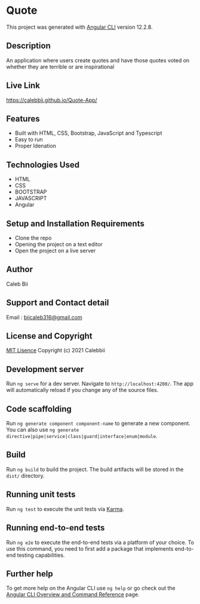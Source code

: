# Quote

This project was generated with [Angular CLI](https://github.com/angular/angular-cli) version 12.2.8.
## Description
An application where users create quotes and have those quotes voted on whether they are terrible or are inspirational

## Live Link
https://calebbii.github.io/Quote-App/
## Features
* Built with HTML, CSS, Bootstrap, JavaScript and Typescript
* Easy to run
* Proper Idenation

## Technologies Used
* HTML
* CSS
* BOOTSTRAP
* JAVASCRIPT
* Angular

## Setup and Installation Requirements
* Clone the repo
* Opening the project on a text editor
* Open the project on a live server

## Author
Caleb Bii

## Support and Contact detail
Email : biicaleb316@gmail.com

## License and Copyright
[MIT Lisence](https://github.com/Calebbii/Quote-App/blob/master/LICENSE) Copyright (c) 2021 Calebbii


## Development server

Run `ng serve` for a dev server. Navigate to `http://localhost:4200/`. The app will automatically reload if you change any of the source files.

## Code scaffolding

Run `ng generate component component-name` to generate a new component. You can also use `ng generate directive|pipe|service|class|guard|interface|enum|module`.

## Build

Run `ng build` to build the project. The build artifacts will be stored in the `dist/` directory.

## Running unit tests

Run `ng test` to execute the unit tests via [Karma](https://karma-runner.github.io).

## Running end-to-end tests

Run `ng e2e` to execute the end-to-end tests via a platform of your choice. To use this command, you need to first add a package that implements end-to-end testing capabilities.

## Further help

To get more help on the Angular CLI use `ng help` or go check out the [Angular CLI Overview and Command Reference](https://angular.io/cli) page.
